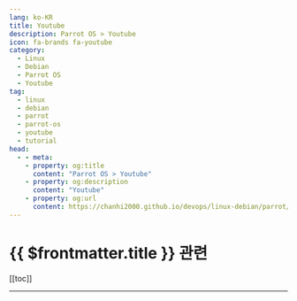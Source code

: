```yaml
---
lang: ko-KR
title: Youtube
description: Parrot OS > Youtube
icon: fa-brands fa-youtube
category:
  - Linux
  - Debian
  - Parrot OS
  - Youtube 
tag: 
  - linux
  - debian
  - parrot
  - parrot-os
  - youtube
  - tutorial
head:
  - - meta:
    - property: og:title
      content: "Parrot OS > Youtube"
    - property: og:description
      content: "Youtube"
    - property: og:url
      content: https://chanhi2000.github.io/devops/linux-debian/parrot/youtube.html
---
```


# {{ $frontmatter.title }} 관련

[[toc]]

---

<TagLinks />